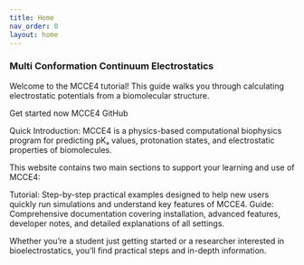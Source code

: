 ```yaml
---
title: Home
nav_order: 0
layout: home
---
```


### Multi Conformation Continuum Electrostatics
Welcome to the MCCE4 tutorial! This guide walks you through calculating electrostatic potentials from a biomolecular structure.

Get started now MCCE4 GitHub

Quick Introduction:
MCCE4 is a physics-based computational biophysics program for predicting pKₐ values, protonation states, and electrostatic properties of biomolecules.

This website contains two main sections to support your learning and use of MCCE4:

Tutorial: Step-by-step practical examples designed to help new users quickly run simulations and understand key features of MCCE4.
Guide: Comprehensive documentation covering installation, advanced features, developer notes, and detailed explanations of all settings.

Whether you’re a student just getting started or a researcher interested in bioelectrostatics, you’ll find practical steps and in-depth information.

